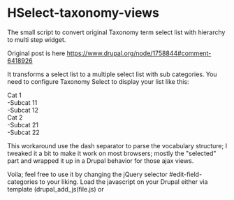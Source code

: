 # HSelect-taxonomy-views
The small script to convert original Taxonomy term select list with hierarchy to multi step widget.

Original post is here https://www.drupal.org/node/1758844#comment-6418926

It transforms a select list to a multiple select list with sub categories.
You need to configure Taxonomy Select to display your list like this:

Cat 1 <br>
-Subcat 11 <br>
-Subcat 12 <br>
Cat 2 <br>
-Subcat 21 <br>
-Subcat 22 <br>

This workaround use the dash separator to parse the vocabulary structure; 
I tweaked it a bit to make it work on most browsers; 
mostly the "selected" part and wrapped it up in a Drupal behavior for those ajax views.

Voila; feel free to use it by changing the jQuery selector #edit-field-categories to your liking. 
Load the javascript on your Drupal either via template (drupal_add_js(file.js) or <script/>) or via .info file.

